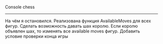 Console chess
***

На чём я остановился.
Реализована функция AvailableMoves для всех фигур. 
Сделать возможность давать шах королю. Если королю объявлен шах, то изменять все available moves фигур.
Добавить условие проверки конца игры



